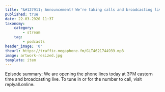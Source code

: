 ```yaml
---
title: "&#127911; Announcement! We’re taking calls and broadcasting live this week"
published: true
date: 22-03-2020 11:37
taxonomy:
    category:
        - stream
    tag:
        - podcasts
header_image: '0'
theurl: https://traffic.megaphone.fm/GLT4621744939.mp3
image: artwork-resized.jpg
template: item
--- 
```

Episode summary: We are opening the phone lines today at 3PM eastern time and broadcasting live. To tune in or for the number to call, visit replyall.online.
